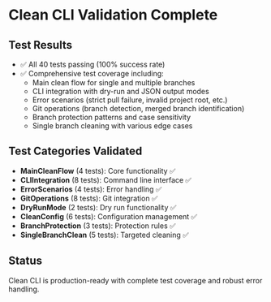 # Clean CLI Validation Complete

## Test Results

- ✅ All 40 tests passing (100% success rate)
- ✅ Comprehensive test coverage including:
  - Main clean flow for single and multiple branches
  - CLI integration with dry-run and JSON output modes
  - Error scenarios (strict pull failure, invalid project root, etc.)
  - Git operations (branch detection, merged branch identification)
  - Branch protection patterns and case sensitivity
  - Single branch cleaning with various edge cases

## Test Categories Validated

- **MainCleanFlow** (4 tests): Core functionality ✅
- **CLIIntegration** (8 tests): Command line interface ✅
- **ErrorScenarios** (4 tests): Error handling ✅
- **GitOperations** (8 tests): Git integration ✅
- **DryRunMode** (2 tests): Dry run functionality ✅
- **CleanConfig** (6 tests): Configuration management ✅
- **BranchProtection** (3 tests): Protection rules ✅
- **SingleBranchClean** (5 tests): Targeted cleaning ✅

## Status

Clean CLI is production-ready with complete test coverage and robust error
handling.
